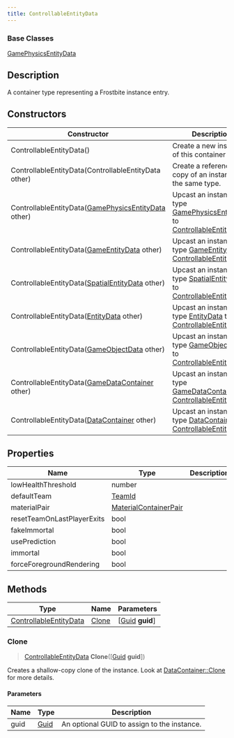 ```yaml
---
title: ControllableEntityData
---
```

### Base Classes

[GamePhysicsEntityData](GamePhysicsEntityData)

## Description

A container type representing a Frostbite instance entry.

## Constructors

| Constructor                                                                       | Description                                                                                                                         |
| --------------------------------------------------------------------------------- | ----------------------------------------------------------------------------------------------------------------------------------- |
| ControllableEntityData()                                                          | Create a new instance of this container type.                                                                                       |
| ControllableEntityData(ControllableEntityData other)                              | Create a reference copy of an instance of the same type.                                                                            |
| ControllableEntityData([GamePhysicsEntityData](GamePhysicsEntityData) other)      | Upcast an instance of type [GamePhysicsEntityData](GamePhysicsEntityData) to [ControllableEntityData](ControllableEntityData).      |
| ControllableEntityData([GameEntityData](GameEntityData) other)                    | Upcast an instance of type [GameEntityData](GameEntityData) to [ControllableEntityData](ControllableEntityData).                    |
| ControllableEntityData([SpatialEntityData](SpatialEntityData) other)              | Upcast an instance of type [SpatialEntityData](SpatialEntityData) to [ControllableEntityData](ControllableEntityData).              |
| ControllableEntityData([EntityData](EntityData) other)                            | Upcast an instance of type [EntityData](EntityData) to [ControllableEntityData](ControllableEntityData).                            |
| ControllableEntityData([GameObjectData](GameObjectData) other)                    | Upcast an instance of type [GameObjectData](GameObjectData) to [ControllableEntityData](ControllableEntityData).                    |
| ControllableEntityData([GameDataContainer](GameDataContainer) other)              | Upcast an instance of type [GameDataContainer](GameDataContainer) to [ControllableEntityData](ControllableEntityData).              |
| ControllableEntityData([DataContainer](/vext/ref/shared/class/datacontainer) other) | Upcast an instance of type [DataContainer](/vext/ref/shared/class/datacontainer) to [ControllableEntityData](ControllableEntityData). |

## Properties

| Name                       | Type                                           | Description |
| -------------------------- | ---------------------------------------------- | ----------- |
| lowHealthThreshold         | number                                         |             |
| defaultTeam                | [TeamId](TeamId)                               |             |
| materialPair               | [MaterialContainerPair](MaterialContainerPair) |             |
| resetTeamOnLastPlayerExits | bool                                           |             |
| fakeImmortal               | bool                                           |             |
| usePrediction              | bool                                           |             |
| immortal                   | bool                                           |             |
| forceForegroundRendering   | bool                                           |             |

## Methods

| Type                                             | Name            | Parameters                                     |
| ------------------------------------------------ | --------------- | ---------------------------------------------- |
| [ControllableEntityData](ControllableEntityData) | [Clone](#clone) | \[[Guid](/vext/ref/shared/class/guid) **guid**\] |

### Clone

> [ControllableEntityData](ControllableEntityData) **Clone**(\[[Guid](/vext/ref/shared/class/guid) **guid**\])

Creates a shallow-copy clone of the instance. Look at [DataContainer::Clone](/vext/ref/shared/class/datacontainer#clone) for more details.

#### Parameters

| Name | Type         | Description                                 |
| ---- | ------------ | ------------------------------------------- |
| guid | [Guid](Guid) | An optional GUID to assign to the instance. |
